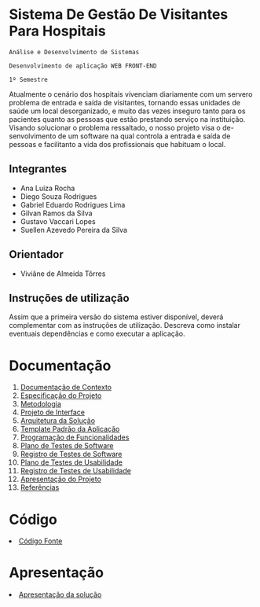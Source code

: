 # Sistema De Gestão De Visitantes Para Hospitais

`Análise e Desenvolvimento de Sistemas`

`Desenvolvimento de aplicação WEB FRONT-END`

`1º Semestre`

  Atualmente o cenário dos hospitais vivenciam diariamente com um 
servero problema de entrada e saída de visitantes, tornando essas 
unidades de saúde um local desorganizado, e muito das vezes inseguro
tanto para os pacientes quanto as pessoas que estão prestando serviço
na instituição.
  Visando solucionar o problema ressaltado, o nosso projeto visa o de-
senvolvimento de um software na qual controla a entrada e saída de pessoas
e facilitanto a vida dos profissionais que habituam o local.


## Integrantes

* Ana Luiza Rocha
* Diego Souza Rodrigues
* Gabriel Eduardo Rodrigues Lima 
* Gilvan Ramos da Silva
* Gustavo Vaccari Lopes
* Suellen Azevedo Pereira da Silva

## Orientador

* Viviâne de Almeida Tôrres 

## Instruções de utilização

Assim que a primeira versão do sistema estiver disponível, deverá complementar com as instruções de utilização. Descreva como instalar eventuais dependências e como executar a aplicação.

# Documentação

<ol>
<li><a href="docs/01-Documentação de Contexto.md"> Documentação de Contexto</a></li>
<li><a href="docs/02-Especificação do Projeto.md"> Especificação do Projeto</a></li>
<li><a href="docs/03-Metodologia.md"> Metodologia</a></li>
<li><a href="docs/04-Projeto de Interface.md"> Projeto de Interface</a></li>
<li><a href="docs/05-Arquitetura da Solução.md"> Arquitetura da Solução</a></li>
<li><a href="docs/06-Template Padrão da Aplicação.md"> Template Padrão da Aplicação</a></li>
<li><a href="docs/07-Programação de Funcionalidades.md"> Programação de Funcionalidades</a></li>
<li><a href="docs/08-Plano de Testes de Software.md"> Plano de Testes de Software</a></li>
<li><a href="docs/09-Registro de Testes de Software.md"> Registro de Testes de Software</a></li>
<li><a href="docs/10-Plano de Testes de Usabilidade.md"> Plano de Testes de Usabilidade</a></li>
<li><a href="docs/11-Registro de Testes de Usabilidade.md"> Registro de Testes de Usabilidade</a></li>
<li><a href="docs/12-Apresentação do Projeto.md"> Apresentação do Projeto</a></li>
<li><a href="docs/13-Referências.md"> Referências</a></li>
</ol>

# Código

<li><a href="src/README.md"> Código Fonte</a></li>

# Apresentação

<li><a href="presentation/README.md"> Apresentação da solução</a></li>
